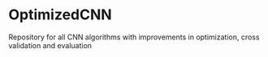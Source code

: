 # OptimizedCNN
Repository for all CNN algorithms with improvements in optimization, cross validation and evaluation
